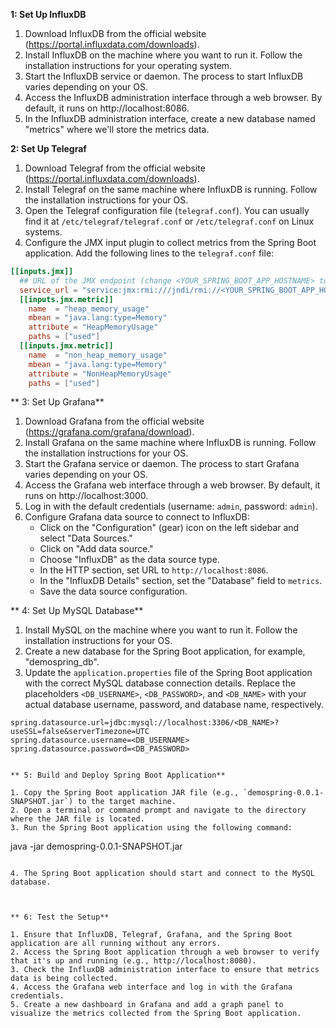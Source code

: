 **1: Set Up InfluxDB**

1. Download InfluxDB from the official website (https://portal.influxdata.com/downloads).
2. Install InfluxDB on the machine where you want to run it. Follow the installation instructions for your operating system.
3. Start the InfluxDB service or daemon. The process to start InfluxDB varies depending on your OS.
4. Access the InfluxDB administration interface through a web browser. By default, it runs on http://localhost:8086.
5. In the InfluxDB administration interface, create a new database named "metrics" where we'll store the metrics data.


**2: Set Up Telegraf**

1. Download Telegraf from the official website (https://portal.influxdata.com/downloads).
2. Install Telegraf on the same machine where InfluxDB is running. Follow the installation instructions for your OS.
3. Open the Telegraf configuration file (`telegraf.conf`). You can usually find it at `/etc/telegraf/telegraf.conf` or `/etc/telegraf.conf` on Linux systems.
4. Configure the JMX input plugin to collect metrics from the Spring Boot application. Add the following lines to the `telegraf.conf` file:

```conf
[[inputs.jmx]]
  ## URL of the JMX endpoint (change <YOUR_SPRING_BOOT_APP_HOSTNAME> to the actual hostname or IP address of the machine running the Spring Boot app)
  service_url = "service:jmx:rmi:///jndi/rmi://<YOUR_SPRING_BOOT_APP_HOSTNAME>:9999/jmxrmi"
  [[inputs.jmx.metric]]
    name  = "heap_memory_usage"
    mbean = "java.lang:type=Memory"
    attribute = "HeapMemoryUsage"
    paths = ["used"]
  [[inputs.jmx.metric]]
    name  = "non_heap_memory_usage"
    mbean = "java.lang:type=Memory"
    attribute = "NonHeapMemoryUsage"
    paths = ["used"]
```


** 3: Set Up Grafana**

1. Download Grafana from the official website (https://grafana.com/grafana/download).
2. Install Grafana on the same machine where InfluxDB is running. Follow the installation instructions for your OS.
3. Start the Grafana service or daemon. The process to start Grafana varies depending on your OS.
4. Access the Grafana web interface through a web browser. By default, it runs on http://localhost:3000.
5. Log in with the default credentials (username: `admin`, password: `admin`).
6. Configure Grafana data source to connect to InfluxDB:
   - Click on the "Configuration" (gear) icon on the left sidebar and select "Data Sources."
   - Click on "Add data source."
   - Choose "InfluxDB" as the data source type.
   - In the HTTP section, set URL to `http://localhost:8086`.
   - In the "InfluxDB Details" section, set the "Database" field to `metrics`.
   - Save the data source configuration.



**  4: Set Up MySQL Database**

1. Install MySQL on the machine where you want to run it. Follow the installation instructions for your OS.
2. Create a new database for the Spring Boot application, for example, "demospring_db".
3. Update the `application.properties` file of the Spring Boot application with the correct MySQL database connection details. Replace the placeholders `<DB_USERNAME>`, `<DB_PASSWORD>`, and `<DB_NAME>` with your actual database username, password, and database name, respectively.

```properties
spring.datasource.url=jdbc:mysql://localhost:3306/<DB_NAME>?useSSL=false&serverTimezone=UTC
spring.datasource.username=<DB_USERNAME>
spring.datasource.password=<DB_PASSWORD>


** 5: Build and Deploy Spring Boot Application**

1. Copy the Spring Boot application JAR file (e.g., `demospring-0.0.1-SNAPSHOT.jar`) to the target machine.
2. Open a terminal or command prompt and navigate to the directory where the JAR file is located.
3. Run the Spring Boot application using the following command:

```
java -jar demospring-0.0.1-SNAPSHOT.jar
```

4. The Spring Boot application should start and connect to the MySQL database.



** 6: Test the Setup**

1. Ensure that InfluxDB, Telegraf, Grafana, and the Spring Boot application are all running without any errors.
2. Access the Spring Boot application through a web browser to verify that it's up and running (e.g., http://localhost:8080).
3. Check the InfluxDB administration interface to ensure that metrics data is being collected.
4. Access the Grafana web interface and log in with the Grafana credentials.
5. Create a new dashboard in Grafana and add a graph panel to visualize the metrics collected from the Spring Boot application.

